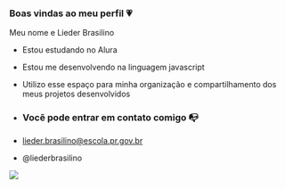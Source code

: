 ### Boas vindas ao meu perfil 💗

Meu nome e Lieder Brasilino

 - Estou estudando no Alura 
 - Estou me desenvolvendo na linguagem javascript
 - Utilizo esse espaço para minha organização e compartilhamento dos meus projetos desenvolvidos

 - ### Vocẽ pode entrar em contato comigo 📭

 - lieder.brasilino@escola.pr.gov.br
 
 - @liederbrasilino

![](https://media.tenor.com/BDiI_GSaoGMAAAAM/tom-and-jerry-verlehen.gif)

